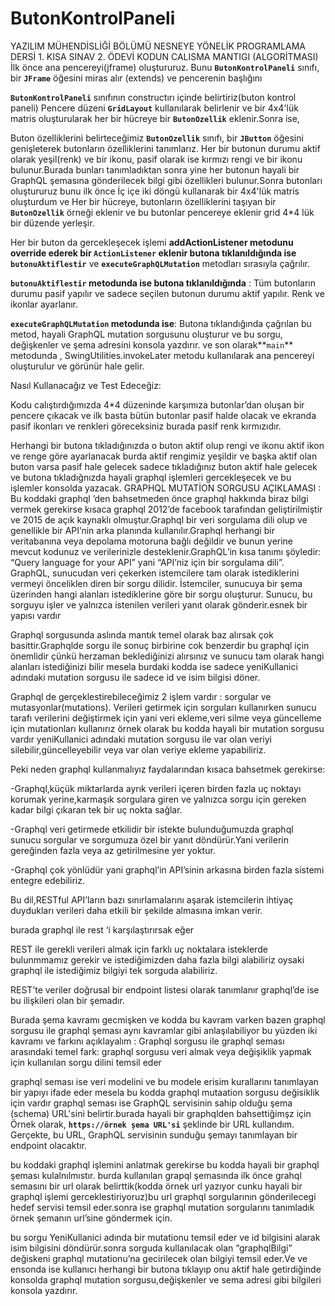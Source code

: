 # ButonKontrolPaneli
YAZILIM MÜHENDİSLİĞİ BÖLÜMÜ NESNEYE YÖNELİK PROGRAMLAMA DERSİ 1. KISA  SINAV 2. ÖDEVİ
KODUN CALISMA MANTIGI (ALGORİTMASI)
İlk önce ana pencereyi(jframe) oluştururuz. Bunu **`ButonKontrolPaneli`** sınıfı, bir **`JFrame`** öğesini miras alır (extends) ve pencerenin başlığını

**`ButonKontrolPaneli`**  sınıfının constructırı içinde belirtiriz(buton kontrol paneli) Pencere düzeni **`GridLayout`** kullanılarak belirlenir ve bir 4x4'lük matris oluşturularak her bir hücreye bir **`ButonOzellik`** eklenir.Sonra ise,

Buton özelliklerini belirteceğimiz **`ButonOzellik`** sınıfı, bir **`JButton`** öğesini genişleterek butonların özelliklerini tanımlarız. Her bir butonun durumu aktif olarak yeşil(renk) ve bir ikonu, pasif olarak ise kırmızı rengi ve bir ikonu bulunur.Burada bunları tanımladıktan sonra  yine her butonun hayali bir GraphQL şemasına gönderilecek bilgi gibi özellikleri bulunur.Sonra butonları oluştururuz  bunu ilk önce İç içe iki döngü kullanarak bir 4x4'lük matris oluşturdum ve Her bir hücreye, butonların özelliklerini taşıyan bir **`ButonOzellik`** örneği eklenir ve bu butonlar pencereye eklenir grid 4*4 lük bir düzende yerleşir.

Her bir buton da gercekleşecek işlemi **addActionListener metodunu override ederek bir `ActionListener` eklenir butona tıklanıldığında ise `butonuAktiflestir`** ve **`executeGraphQLMutation`** metodları sırasıyla çağrılır.

**`butonuAktiflestir` metodunda ise butona tıklanıldığında** : Tüm butonların durumu pasif yapılır ve sadece seçilen butonun durumu aktif yapılır. Renk ve ikonlar ayarlanır.

**`executeGraphQLMutation` metodunda ise**: Butona tıklandığında çağrılan bu metod, hayali GraphQL mutation sorgusunu oluşturur ve bu sorgu, değişkenler ve şema adresini konsola yazdırır. ve son olarak**`main`** metodunda , SwingUtilities.invokeLater metodu  kullanılarak ana pencereyi oluşturulur ve görünür hale gelir.

Nasıl Kullanacağız ve Test Edeceğiz: 

Kodu calıştırdığımızda 4*4 düzeninde karşımıza butonlar’dan oluşan bir pencere çıkacak ve ilk basta bütün butonlar pasif halde olacak ve ekranda pasif ikonları ve renkleri göreceksiniz burada pasif renk kırmızıdır. 

Herhangi bir butona tıkladığınızda o buton aktif olup  rengi ve ikonu aktif ikon ve renge göre ayarlanacak burda aktif rengimiz yeşildir  ve başka aktif olan buton varsa pasif hale gelecek sadece tıkladığınız buton aktif hale gelecek ve butona tıkladığnızda hayali graphql işlemleri gercekleşecek ve bu işlemler konsolda yazacak.
GRAPHQL MUTATİON SORGUSU AÇIKLAMASI :
Bu koddaki graphql ’den bahsetmeden önce graphql hakkında biraz bilgi vermek gerekirse kısaca graphql 2012’de facebook tarafından geliştirilmiştir ve 2015 de açık kaynaklı olmuştur.Graphql bir veri sorgulama dili olup ve genellikle bir API’nin arka planında kullanılır.Graphql herhangi bir veritabanına veya depolama motoruna bağlı değildir ve bunun yerine mevcut kodunuz ve verilerinizle desteklenir.GraphQL’in kısa tanımı şöyledir: “Query language for your API” yani “API’niz için bir sorgulama dili”. GraphQL, sunucudan veri çekerken istemcilere tam olarak istediklerini vermeyi önceliklen diren bir sorgu dilidir. İstemciler, sunucuya bir şema üzerinden hangi alanları istediklerine göre bir sorgu oluşturur. Sunucu, bu sorguyu işler ve yalnızca istenilen verileri yanıt olarak gönderir.esnek bir yapısı vardır 

Graphql sorgusunda aslında mantık temel olarak baz alırsak çok basittir.Graphqlde sorgu ile sonuç birbirine cok benzerdir bu graphql için önemlidir çünkü herzaman beklediğinizi alırsınız ve sunucu tam olarak hangi alanları istediğinizi bilir mesela burdaki kodda ise sadece yeniKullanici adındaki mutation sorgusu ile sadece id ve isim bilgisi döner.

Graphql de gerçeklestirebileceğimiz 2 işlem vardır : sorgular ve mutasyonlar(mutations). Verileri getirmek için sorguları kullanırken sunucu tarafı verilerini değiştirmek için yani veri ekleme,veri silme veya güncelleme için mutationları kullanırız örnek olarak bu kodda hayali bir mutation sorgusu vardır yeniKullanici adındaki mutation sorgusu ile var olan veriyi silebilir,güncelleyebilir veya var olan veriye ekleme yapabiliriz.

Peki neden graphql kullanmalıyız faydalarından kısaca bahsetmek gerekirse:

-Graphql,küçük miktarlarda ayrık verileri içeren birden fazla uç noktayı korumak yerine,karmaşık sorgulara giren ve yalnızca sorgu için gereken kadar bilgi çıkaran tek bir uç nokta sağlar.

-Graphql veri getirmede etkilidir bir istekte bulunduğumuzda graphql sunucu sorgular ve sorgumuza özel bir yanıt döndürür.Yani verilerin gereğinden fazla veya az getirilmesine yer yoktur.

-Graphql çok yönlüdür yani graphql’in API’sinin arkasına birden fazla sistemi entegre edebiliriz.

Bu dil,RESTful API’ların bazı sınırlamalarını aşarak istemcilerin ihtiyaç duydukları verileri daha etkili bir şekilde almasına imkan verir.

burada graphql ile rest ‘i karşılaştırırsak eğer 

REST ile gerekli verileri almak için farklı uç noktalara isteklerde bulunmmamız gerekir ve istediğimizden daha fazla bilgi alabiliriz oysaki  graphql ile istediğimiz bilgiyi tek sorguda alabiliriz.

REST’te veriler doğrusal bir endpoint listesi olarak tanımlanır graphql’de ise bu ilişkileri olan bir şemadır.

Burada şema kavramı gecmişken ve  kodda bu kavram varken bazen graphql sorgusu ile graphql şeması aynı kavramlar gibi anlaşılabiliyor bu yüzden iki kavramı ve farkını açıklayalım : Graphql sorgusu ile graphql seması arasındaki temel fark: graphql sorgusu veri almak  veya değişiklik yapmak için kullanılan sorgu dilini temsil eder 

graphql seması ise veri modelini ve bu modele erisim kurallarını tanımlayan bir yapıyı ifade eder mesela bu kodda graphql mutaation sorgusu  değisiklik  için vardır graphql seması ise GraphQL servisinin sahip olduğu şema (schema) URL'sini belirtir.burada hayali bir graphqlden bahsettiğimşz için Örnek olarak, **`https://örnek şema URL'si`** şeklinde bir URL kullandım. Gerçekte, bu URL, GraphQL servisinin sunduğu şemayı tanımlayan bir endpoint olacaktır.

bu koddaki graphql işlemini anlatmak gerekirse bu kodda hayali bir graphql şeması kulalnılmıstır. burda kullanılan grapql şemasında ilk önce grahql semasını bir url olarak belirttik(kodda örnek url yazıyor cunku hayali bir graphql işlemi gerceklestiriyoruz)bu url graphql sorgularının gönderilecegi hedef servisi temsil eder.sonra ise graphql mutation sorgularını tanımladık örnek şemanın url’sine göndermek için.

bu sorgu YeniKullanici adında bir mutationu temsil eder ve id bilgisini alarak isim bilgisini döndürür.sonra sorguda kullanılacak olan “graphqlBilgi” değiskeni graphql mutationu’na gecirilecek olan bilgiyi temsil eder.Ve ve ensonda ise kullanıcı herhangi bir butona tıklayıp onu aktif hale getirdiğinde konsolda graphql mutation sorgusu,değişkenler ve sema adresi gibi bilgileri konsola yazdırır.
